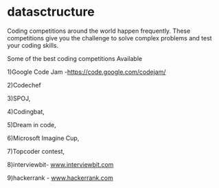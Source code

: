 # datasctructure

Coding competitions around the world happen frequently. These competitions give you the challenge to solve complex problems and test your coding skills. 

Some of the best coding competitions Available

1)Google Code Jam -https://code.google.com/codejam/

2)Codechef

3)SPOJ,

4)Codingbat,

5)Dream in code,

6)Microsoft Imagine Cup,

7)Topcoder contest, 

8)interviewbit- www.interviewbit.com

9)hackerrank - www.hackerrank.com




